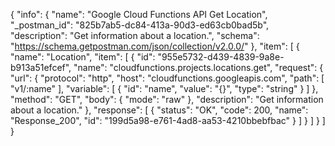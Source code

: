 {
  "info": {
    "name": "Google Cloud Functions API Get Location",
    "_postman_id": "825b7ab5-dc84-413a-90d3-ed63cb0bad5b",
    "description": "Get information about a location.",
    "schema": "https://schema.getpostman.com/json/collection/v2.0.0/"
  },
  "item": [
    {
      "name": "Location",
      "item": [
        {
          "id": "955e5732-d439-4839-9a8e-b913a51efcef",
          "name": "cloudfunctions.projects.locations.get",
          "request": {
            "url": {
              "protocol": "http",
              "host": "cloudfunctions.googleapis.com",
              "path": [
                "v1/:name"
              ],
              "variable": [
                {
                  "id": "name",
                  "value": "{}",
                  "type": "string"
                }
              ]
            },
            "method": "GET",
            "body": {
              "mode": "raw"
            },
            "description": "Get information about a location."
          },
          "response": [
            {
              "status": "OK",
              "code": 200,
              "name": "Response_200",
              "id": "199d5a98-e761-4ad8-aa53-4210bbebfbac"
            }
          ]
        }
      ]
    }
  ]
}